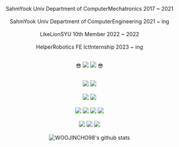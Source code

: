 
<div align="center">

SahmYook Univ Department of ComputerMechatronics 2017 ~ 2021
  <br><br>
SahmYook Univ Department of ComputerEngineering 2021 ~ ing
  <br><br>
LikeLionSYU 10th Member 2022 ~ 2022
  <br><br>
HelperRobotics FE IctInternship 2023 ~ ing
  <br><br>
  
😎 [![](https://img.shields.io/badge/Instagram-E4405F?style=for-the-badge&logo=Instagram&logoColor=white)](https://www.instagram.com/cioudi/) [![](https://img.shields.io/badge/Gmail-EA4335?style=for-the-badge&logo=Gmail&logoColor=white)](mailto:steamedbunwith@gmail.com) 😎
<br><br>
  
![](https://img.shields.io/badge/Python-3776AB?style=for-the-badge&logo=Python&logoColor=white) ![](https://img.shields.io/badge/Django-092E20?style=for-the-badge&logo=Django&logoColor=white) 
<br><br>
![](https://img.shields.io/badge/HTML5-E34F26?style=for-the-badge&logo=HTML5&logoColor=white) ![](https://img.shields.io/badge/Scss-CC6699?style=for-the-badge&logo=Sass&logoColor=white) 
<br><br>
![](https://img.shields.io/badge/JavaScript-F7DF1E?style=for-the-badge&logo=JavaScript&logoColor=white) ![](https://img.shields.io/badge/Node.js-339933?style=for-the-badge&logo=Node.js&logoColor=white) ![](https://img.shields.io/badge/Strapi-2F2E8B?style=for-the-badge&logo=Strapi&logoColor=white) ![](https://img.shields.io/badge/React-61DAFB?style=for-the-badge&logo=React&logoColor=black) 
<br><br>
![](https://img.shields.io/badge/Notion-000000?style=for-the-badge&logo=Notion&logoColor=white) ![](https://img.shields.io/badge/Figma-F24E1E?style=for-the-badge&logo=Figma&logoColor=white) ![](https://img.shields.io/badge/Github-black?style=for-the-badge&logo=Github&logoColor=white) 
<br><br>
![WOOJINCHO98's github stats](https://github-readme-stats.vercel.app/api?username=WOOJINCHO98&show_icons=true&theme=moltack)


</div>
